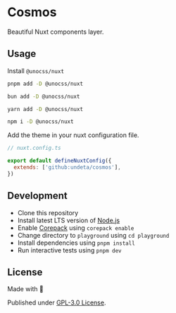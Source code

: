 # Cosmos

Beautiful Nuxt components layer.

## Usage

Install `@unocss/nuxt`

```sh
pnpm add -D @unocss/nuxt

bun add -D @unocss/nuxt

yarn add -D @unocss/nuxt

npm i -D @unocss/nuxt
```

Add the theme in your nuxt configuration file.

```js
// nuxt.config.ts

export default defineNuxtConfig({
  extends: ['github:undeta/cosmos'],
})
```

## Development

- Clone this repository
- Install latest LTS version of [Node.js](https://nodejs.org/en/)
- Enable [Corepack](https://github.com/nodejs/corepack) using `corepack enable`
- Change directory to `playground` using `cd playground`
- Install dependencies using `pnpm install`
- Run interactive tests using `pnpm dev`

## License

Made with 💛

Published under [GPL-3.0 License](./LICENSE).
